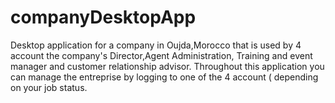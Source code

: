 # companyDesktopApp
Desktop application for a company in Oujda,Morocco that is used by 4 account the company's Director,Agent Administration, Training and event manager and customer relationship advisor. Throughout this application you can manage the entreprise by logging to one of the 4 account ( depending on your job status.

